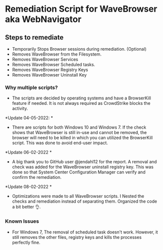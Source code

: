 # Remediation Script for WaveBrowser aka WebNavigator

## Steps to remediate

- Temporarily Stops Browser sessions during remediation. (Optional)
- Removes WaveBrowser from the Filesystem.
- Removes WaveBrowser Services
- Removes WaveBrowser Scheduled tasks.
- Removes WaveBrowser Registry Keys
- Removes WaveBrowser Uninstall Key

### Why multiple scripts?

- The scripts are decided by operating systems and have a BrowserKill feature if needed.  It is not always required as CrowdStrike blocks the activity.

*Update 04-05-2022: *

- There are scripts for both Windows 10 and Windows 7.  If the check shows that WaveBrowser is still in-use and cannot be removed, the browser will need to be killed in which you can utilized the BrowserKill script.  This was done to avoid end-user impact.

*Update 06-02-2022 *

- A big thank you to GitHub user @jendahl12 for the report.  A removal and check was added for the WaveBrowser uninstall registry key.  This was done so that System Center Configuration Manager can verify and confirm the remediation.

*Update 08-02-2022 *

- Optimizations were made to all WaveBrowser scripts.  I Nested the checks and remediation instead of separating them.  Organized the code a bit better 👌.

### Known Issues
- For Windows 7, The removal of scheduled task doesn't work.  However, it still removes the other files, registry keys and kills the processes perfectly fine.
